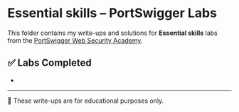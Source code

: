 # Essential skills – PortSwigger Labs

This folder contains my write-ups and solutions for **Essential skills** labs from the [PortSwigger Web Security Academy](https://portswigger.net/web-security/all-labs#essential-skills).

## ✅ Labs Completed

- 

---

📌 These write-ups are for educational purposes only.

